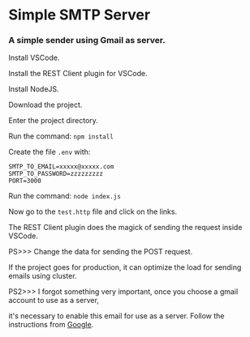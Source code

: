 # Simple SMTP Server


### A simple sender using Gmail as server.


Install VSCode.


Install the REST Client plugin for VSCode.


Install NodeJS.


Download the project.


Enter the project directory.


Run the command: ```npm install```


Create the file ```.env``` with:
```
SMTP_TO_EMAIL=xxxxx@xxxxx.com
SMTP_TO_PASSWORD=zzzzzzzzz
PORT=3000

```


Run the command: ```node index.js```


Now go to the ```test.http``` file and click on the links. 


The REST Client plugin does the magick of sending the request inside VSCode.


PS>>> Change the data for sending the POST request.


If the project goes for production, it can optimize the load for sending emails using cluster.


PS2>>> I forgot something very important, once you choose a gmail account to use as a server,


it's necessary to enable this email for use as a server. Follow the instructions from [Google](https://support.google.com/mail/answer/7126229?p=BadCredentials&visit_id=637484054733636583-842672386&rd=2#cantsignin).


